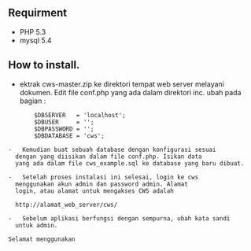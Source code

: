 ## Requirment
- PHP 5.3
- mysql 5.4


## How to install.
-	ektrak cws-master.zip 
	ke direktori tempat web server melayani dokumen. Edit
	file conf.php yang ada dalam direktori inc.
	ubah pada bagian :

	```//server configuration
        $DBSERVER 	= 'localhost';
        $DBUSER 	= '';
        $DBPASSWORD = '';
        $DBDATABASE = 'cws';
  ```
- 	Kemudian buat sebuah database dengan konfigurasi sesuai
	dengan yang diisikan dalam file conf.php. Isikan data 
	yang ada dalam file cws_example.sql ke database yang baru dibuat.

-	Setelah proses instalasi ini selesai, login ke cws
	menggunakan akun admin dan password admin. Alamat
	login, atau alamat untuk mengakses CWS adalah

	http://alamat_web_server/cws/
	
-	Sebelum aplikasi berfungsi dengan sempurna, ubah kata sandi
	untuk admin. 

Selamat menggunakan 
